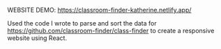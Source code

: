 WEBSITE DEMO: https://classroom-finder-katherine.netlify.app/

Used the code I wrote to parse and sort the data for https://github.com/classroom-finder/class-finder to create a responsive website using React.
